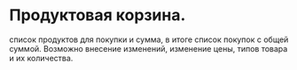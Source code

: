 # Продуктовая корзина.

список продуктов для покупки и сумма,
в итоге список покупок с общей суммой.
Возможно внесение изменений, изменение цены, типов товара и их количества.
